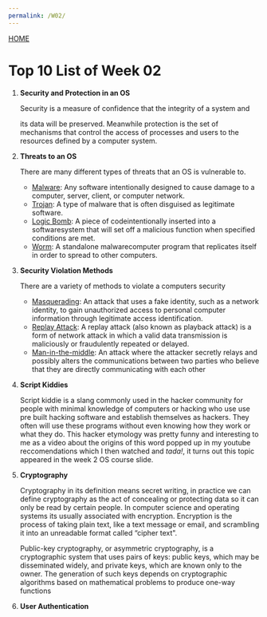 ```yaml
---
permalink: /W02/
---
```


[HOME](../)

# Top 10 List of Week 02

1. **Security and Protection in an OS**

   Security is a measure of confidence that the integrity of a system and
   
   its data will be preserved. Meanwhile protection is the set of mechanisms that control the access of processes and users to the resources defined by a computer system. 
   
2. **Threats to an OS**

   There are many different types of threats that an OS is vulnerable to. 

   - <u>Malware</u>: Any software intentionally designed to cause damage to a computer, server, client, or computer network.
   - <u>Trojan</u>: A type of malware that is often disguised as legitimate software.
   - <u>Logic Bomb</u>: A piece of codeintentionally inserted into a softwaresystem that will set off a malicious function when specified conditions are met.
   - <u>Worm</u>:  A standalone malwarecomputer program that replicates itself in order to spread to other computers.

3. **Security Violation Methods**

   There are a variety of methods to violate a computers security

   - <u>Masquerading</u>: An attack that uses a fake identity, such as a network identity, to gain unauthorized access to personal computer information through legitimate access identification. 
   - <u>Replay Attack</u>: A replay attack (also known as playback attack) is a form of network attack in which a valid data transmission is maliciously or fraudulently repeated or delayed.
   - <u>Man-in-the-middle</u>: An attack where the attacker secretly relays and possibly alters the communications between two parties who believe that they are directly communicating with each other

4. **Script Kiddies**

   Script kiddie is a slang commonly used in the hacker community for people with minimal knowledge of computers or hacking who use use pre built hacking software and establish themselves as hackers. They often will use these programs without even knowing how they work or what they do. This hacker etymology was pretty funny and interesting to me as a video about the origins of this word popped up in my youtube reccomendations which I then watched and *tada!*, it turns out this topic appeared in the week 2 OS course slide.

5. **Cryptography**

   Cryptography in its definition means secret writing, in practice we can define cryptography as the act of concealing or protecting data so it can only be read by certain people. In computer science and operating systems its usually associated with encryption. Encryption is the process of taking plain text, like a text message or email, and scrambling it into an unreadable format called “cipher text". 

   Public-key cryptography, or asymmetric cryptography, is a cryptographic system that uses pairs of keys: public keys, which may be disseminated widely, and private keys, which are known only to the owner. The generation of such keys depends on cryptographic algorithms based on mathematical problems to produce one-way functions

6. **User Authentication**

   



